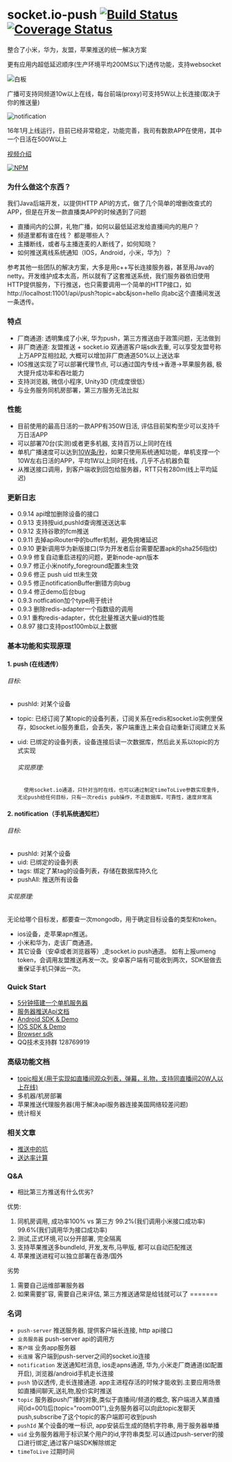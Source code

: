 socket.io-push [![Build Status](https://travis-ci.org/xuduo/socket.io-push.svg?branch=master)](https://travis-ci.org/xuduo/socket.io-push) [![Coverage Status](https://coveralls.io/repos/github/xuduo/socket.io-push/badge.svg?branch=master&a=1)](https://coveralls.io/github/xuduo/socket.io-push?branch=master&a=1)
=======================
整合了小米，华为，友盟，苹果推送的统一解决方案

更有应用内超低延迟顺序(生产环境平均200MS以下)透传功能，支持websocket

![白板](https://github.com/xuduo/socket.io-push/raw/master/readmes/broadcast.gif)

广播可支持同频道10w以上在线，每台前端(proxy)可支持5W以上长连接(取决于你的推送量)

![notification](https://github.com/xuduo/socket.io-push/raw/master/readmes/notification.gif)

16年1月上线运行，目前已经非常稳定，功能完善，我司有数款APP在使用，其中一个日活在500W以上

[视频介绍](http://www.bilibili.com/video/av8531451/)

[![NPM](https://nodei.co/npm/socket.io-push.png?compact=true)](https://npmjs.org/package/socket.io-push)

### 为什么做这个东西？

我们Java后端开发，以提供HTTP API的方式，做了几个简单的增删改查式的APP，但是在开发一款直播类APP的时候遇到了问题

* 直播间内的公屏，礼物广播，如何以最低延迟发给直播间内的用户？
* 频道里都有谁在线？ 都是哪些人？
* 主播断线，或者与主播连麦的人断线了，如何知晓？
* 如何推送离线系统通知（IOS，Android，小米，华为）？


参考其他一些团队的解决方案，大多是用c++写长连接服务器，甚至用Java的netty。开发维护成本太高，所以就有了这套推送系统，我们服务器依旧使用HTTP提供服务，下行推送，也只需要调用一个简单的HTTP接口，如 http://localhost:11001/api/push?topic=abc&json=hello 向abc这个直播间发送一条透传。


### 特点
* 厂商通道: 透明集成了小米, 华为push，第三方推送由于政策问题，无法做到
* 非厂商通道: 友盟推送 + socket.io 双通道客户端sdk去重, 可以享受友盟号称上万APP互相拉起, 大概可以增加非厂商通道50%以上送达率
* IOS推送实现了可以部署代理节点, 可以通过国内专线->香港->苹果服务器, 极大提升成功率和吞吐能力
* 支持浏览器, 微信小程序, Unity3D (完成度很低）
* 与业务服务同机房部署，第三方服务无法比拟

### 性能
* 目前使用的最高日活的一款APP有350W日活, 评估目前架构至少可以支持千万日活APP
* 可以部署70台(实测)或者更多机器, 支持百万以上同时在线
* 单机广播速度可以达到[10W条/秒](bench-mark.md)，如果只使用系统通知功能，单机支撑一个10W左右日活的APP，平均1W以上同时在线，几乎不占机器负载
* 从推送接口调用，到客户端收到回包给服务器，RTT只有280m(线上平均延迟)

### 更新日志
* 0.9.14 api增加删除设备的接口
* 0.9.13 支持按uid,pushId查询推送送达率
* 0.9.12 支持谷歌的fcm推送
* 0.9.11 去掉apiRouter中的buffer机制，避免拥堵延迟
* 0.9.10 更新调用华为新版接口(华为开发者后台需要配置apk的sha256指纹)
* 0.9.9 修复自动重启进程的问题，更新node-apn版本
* 0.9.7 修正小米notify_foreground配置未生效
* 0.9.6 修正 push uid ttl未生效
* 0.9.5 修正notificationBuffer删错方向bug
* 0.9.4 修正demo后台bug
* 0.9.3 notfication加个type用于统计
* 0.9.3 删除redis-adapter一个指数级的调用
* 0.9.1 重构redis-adapter，优化批量推送大量uid的性能
* 0.8.97 接口支持post100mb以上数据

### 基本功能和实现原理

#### 1. push (在线透传）

###### 目标:

* pushId: 对某个设备
* topic: 已经订阅了某topic的设备列表，订阅关系在redis和socket.io实例里保存，如socket.io服务重启，会丢失，客户端重连上来会自动重新订阅建立关系
* uid: 已绑定的设备列表，设备连接后读一次数据库，然后此关系以topic的方式实现

   ###### 实现原理:

        使用socket.io通道，只针对当时在线，也可以通过制定timeToLive参数实现重传, 无论push给任何目标，只有一次redis pub操作，不走数据库，可靠性，速度非常高

#### 2. notification（手机系统通知栏）


###### 目标:

* pushId: 对某个设备
* uid: 已绑定的设备列表
* tags: 绑定了某tag的设备列表，存储在数据库持久化
* pushAll: 推送所有设备

###### 实现原理:

无论给哪个目标发，都要查一次mongodb，用于确定目标设备的类型和token。

* ios设备，走苹果apn推送。
* 小米和华为，走该厂商通道。
* 其它设备（安卓或者浏览器等）,走socket.io push通道。 如有上报umeng token，会调用友盟推送再发一次。安卓客户端有可能收到两次，SDK层做去重保证手机只弹出一次。


### Quick Start
* [5分钟搭建一个单机服务器](push-server)
* [服务器推送Api文档](push-server/PUSH-API.md)
* [Android SDK & Demo](https://github.com/xuduo/socket.io-push-android)
* [IOS SDK & Demo](https://github.com/xuduo/socket.io-push-ios)
* [Browser sdk](push-client)
* QQ技术支持群 128769919

### 高级功能文档
* [topic相关(用于实现如直播间观众列表，弹幕，礼物，支持同直播间20W人以上在线)](readmes/topic.md)
* 多机器/机房部署
* 苹果推送代理服务器(用于解决api服务器连接美国网络较差问题)
* 统计相关

### 相关文章
* [推送中的坑](readmes/notification-keng.md)
* [送达率计算](readmes/arrive-rate.md)


### Q&A
* 相比第三方推送有什么优劣?

优势:

1. 同机房调用, 成功率100% vs 第三方 99.2%(我们调用小米接口成功率) 99.6%(我们调用华为接口成功率)
2. 测试,正式环境,可以分开部署, 完全隔离
3. 支持苹果推送多bundleId, 开发,发布,马甲版, 都可以自动匹配推送
4. 苹果推送进程可以独立部署在香港/国外

劣势

1. 需要自己运维部署服务器
2. 如果需要扩容, 需要自己来评估, 第三方推送通常是给钱就可以了
=======

### 名词
* `push-server` 推送服务器, 提供客户端长连接, http api接口
* `业务服务器` push-server api的调用方
* `客户端` 业务app服务器
* `长连接` 客户端到push-server之间的socket.io连接
* `notification` 发送通知栏消息, ios走apns通道, 华为,小米走厂商通道(如配置开启), 浏览器/android手机走长连接
* `push` 协议透传, 走长连接通道. app主进程存活的时候才能收到.主要应用场景如直播间聊天,送礼物,股价实时推送
* `topic` 服务器push广播的对象,类似于直播间/频道的概念, 客户端进入某直播间(id=001)后(topic="room001"),业务服务器可以向此topic发聊天push,subscribe了这个topic的客户端即可收到push
* `pushId` 某个设备的唯一标识, app安装后生成的随机字符串, 用于服务器单播
* `uid` 业务服务器用于标识某个用户的id,字符串类型.可以通过push-server的接口进行绑定,通过客户端SDK解除绑定
* `timeToLive` 过期时间
